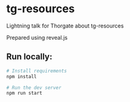 # tg-resources

Lightning talk for Thorgate about tg-resources

Prepared using reveal.js

## Run locally:

```bash
# Install requirements
npm install

# Run the dev server
npm run start
```
